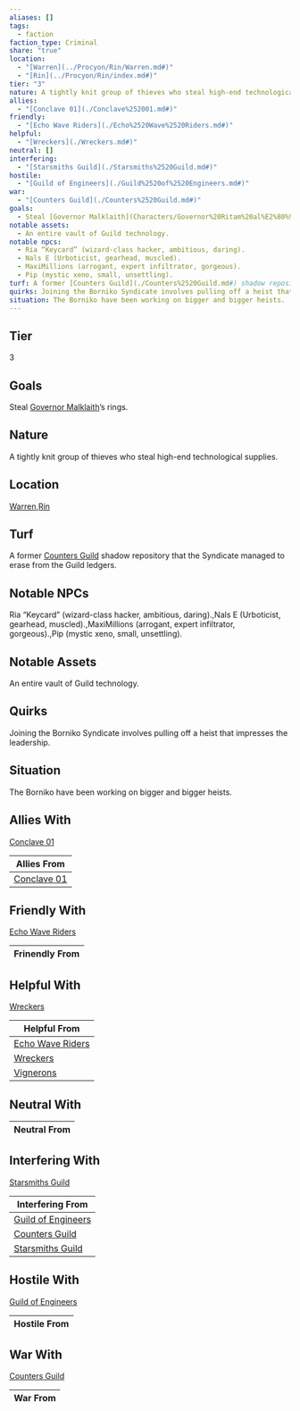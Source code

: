 ```yaml
---
aliases: []
tags:
  - faction
faction_type: Criminal
share: "true"
location:
  - "[Warren](../Procyon/Rin/Warren.md#)"
  - "[Rin](../Procyon/Rin/index.md#)"
tier: "3"
nature: A tightly knit group of thieves who steal high-end technological supplies.
allies:
  - "[Conclave 01](./Conclave%252001.md#)"
friendly:
  - "[Echo Wave Riders](./Echo%2520Wave%2520Riders.md#)"
helpful:
  - "[Wreckers](./Wreckers.md#)"
neutral: []
interfering:
  - "[Starsmiths Guild](./Starsmiths%2520Guild.md#)"
hostile:
  - "[Guild of Engineers](./Guild%2520of%2520Engineers.md#)"
war:
  - "[Counters Guild](./Counters%2520Guild.md#)"
goals:
  - Steal [Governor Malklaith](Characters/Governor%20Ritam%20al%E2%80%99Malklaith.md)’s rings.
notable assets:
  - An entire vault of Guild technology.
notable npcs:
  - Ria “Keycard” (wizard-class hacker, ambitious, daring).
  - Nals E (Urboticist, gearhead, muscled).
  - MaxiMillions (arrogant, expert infiltrator, gorgeous).
  - Pip (mystic xeno, small, unsettling).
turf: A former [Counters Guild](./Counters%2520Guild.md#) shadow repository that the Syndicate managed to erase from the Guild ledgers.
quirks: Joining the Borniko Syndicate involves pulling off a heist that impresses the leadership.
situation: The Borniko have been working on bigger and bigger heists.
---
```

## Tier

3

## Goals

Steal [Governor Malklaith](Characters/Governor%20Ritam%20al%E2%80%99Malklaith.md)’s rings.

## Nature

A tightly knit group of thieves who steal high-end technological supplies.

## Location

[Warren](../Procyon/Rin/Warren.md.md#),[Rin](../Procyon/Rin/index.md.md#)

## Turf

A former [Counters Guild](Factions/Counters%20Guild.md) shadow repository that the Syndicate managed to erase from the Guild ledgers.

## Notable NPCs

Ria “Keycard” (wizard-class hacker, ambitious, daring).,Nals E (Urboticist, gearhead, muscled).,MaxiMillions (arrogant, expert infiltrator, gorgeous).,Pip (mystic xeno, small, unsettling).

## Notable Assets

An entire vault of Guild technology.

## Quirks

Joining the Borniko Syndicate involves pulling off a heist that impresses the leadership.

## Situation

The Borniko have been working on bigger and bigger heists.

## Allies With

[Conclave 01](./Conclave%252001.md.md#)

| Allies From                              |
| ---------------------------------------- |
| [Conclave 01](./Conclave%252001.md.md#) |


## Friendly With

[Echo Wave Riders](./Echo%2520Wave%2520Riders.md.md#)

| Frinendly From |
| -------------- |


## Helpful With

[Wreckers](./Wreckers.md.md#)

| Helpful From                                       |
| -------------------------------------------------- |
| [Echo Wave Riders](./Echo%2520Wave%2520Riders.md.md#) |
| [Wreckers](./Wreckers.md.md#)                 |
| [Vignerons](./Vignerons.md)               |


## Neutral With




| Neutral From |
| ------------ |



## Interfering With

[Starsmiths Guild](./Starsmiths%2520Guild.md.md#)


| Interfering From                                       |
| ------------------------------------------------------ |
| [Guild of Engineers](./Guild%2520of%2520Engineers.md.md#) |
| [Counters Guild](./Counters%2520Guild.md.md#.md#)         |
| [Starsmiths Guild](./Starsmiths%2520Guild.md.md#)     |



## Hostile With

[Guild of Engineers](./Guild%2520of%2520Engineers.md.md#)


| Hostile From |
| ------------ |



## War With

[Counters Guild](./Counters%2520Guild.md.md#.md#)

| War From |
| -------- |

